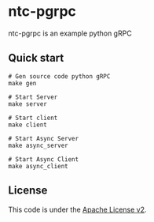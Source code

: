 # ntc-pgrpc
ntc-pgrpc is an example python gRPC  

## Quick start
```shell script
# Gen source code python gRPC
make gen

# Start Server
make server

# Start client
make client

# Start Async Server
make async_server

# Start Async Client
make async_client
```


## License
This code is under the [Apache License v2](https://www.apache.org/licenses/LICENSE-2.0).  
